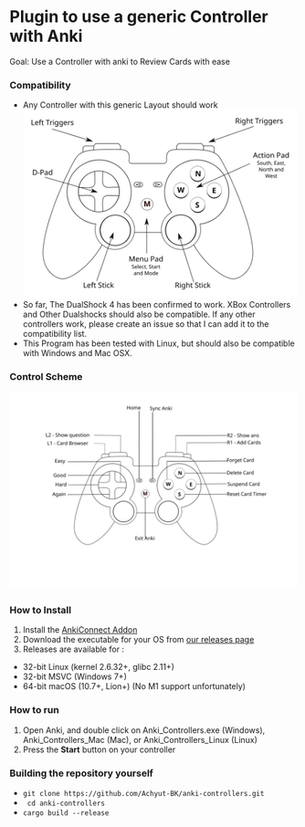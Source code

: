 
# Plugin to use a generic Controller with Anki
Goal: Use a Controller with anki to Review Cards with ease
### Compatibility
- Any Controller with this generic Layout should work
![Generic Controller Layout](https://raw.githubusercontent.com/Achyut-BK/anki-controllers/145d866684e77496c420dda689916b44cc4c2b97/controller_default.svg)
- So far, The DualShock 4 has been confirmed to work. XBox Controllers and Other Dualshocks should also be compatible. If any other controllers work, please create an issue so that I can add it to the compatibility list.
- This Program has been tested with Linux, but should also be compatible with Windows and Mac OSX.
### Control Scheme
![Controller Button Map](https://raw.githubusercontent.com/Achyut-BK/anki-controllers/145d866684e77496c420dda689916b44cc4c2b97/controller_map.svg)
### How to Install
1. Install the [AnkiConnect Addon](https://ankiweb.net/shared/info/2055492159)
2. Download the executable for your OS from [our releases page](https://github.com/Achyut-BK/anki-controllers)
3. Releases are available for :
 - 32-bit Linux (kernel 2.6.32+, glibc 2.11+)
 - 32-bit MSVC (Windows 7+)
 - 64-bit macOS (10.7+, Lion+) (No M1 support unfortunately)
### How to run
1. Open Anki, and double click on Anki_Controllers.exe (Windows), Anki_Controllers_Mac (Mac), or Anki_Controllers_Linux (Linux)
2. Press the **Start** button on your controller
### Building the repository yourself
- ```git clone https://github.com/Achyut-BK/anki-controllers.git```
- ``` cd anki-controllers```
- ```cargo build --release```